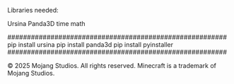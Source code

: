 Libraries needed:

Ursina
Panda3D
time
math

########################################################
pip install ursina
pip install panda3d
pip install pyinstaller
########################################################

© 2025 Mojang Studios. All rights reserved.
Minecraft is a trademark of Mojang Studios.
